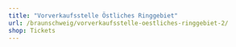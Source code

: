 ```yaml
---
title: "Vorverkaufsstelle Östliches Ringgebiet"
url: /braunschweig/vorverkaufsstelle-oestliches-ringgebiet-2/
shop: Tickets
---
```

